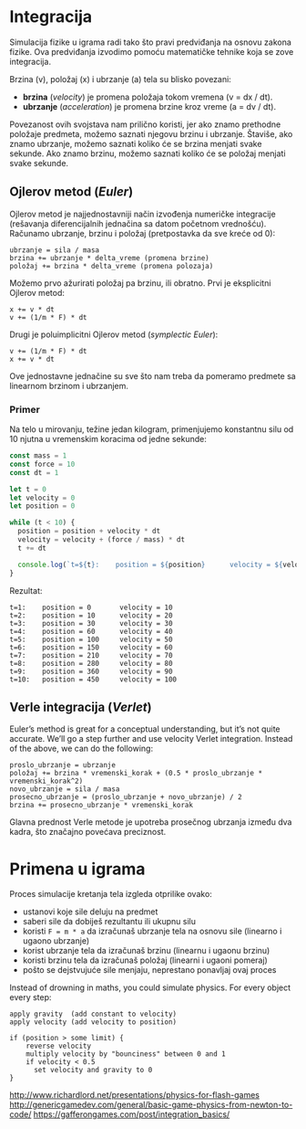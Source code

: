 # Integracija

Simulacija fizike u igrama radi tako što pravi predviđanja na osnovu zakona fizike. Ova predviđanja izvodimo pomoću matematičke tehnike koja se zove integracija.

Brzina (v), položaj (x) i ubrzanje (a) tela su blisko povezani: 
- **brzina** (*velocity*) je promena položaja tokom vremena (v = dx / dt). 
- **ubrzanje** (*acceleration*) je promena brzine kroz vreme (a = dv / dt). 

Povezanost ovih svojstava nam prilično koristi, jer ako znamo prethodne položaje predmeta, možemo saznati njegovu brzinu i ubrzanje. Štaviše, ako znamo ubrzanje, možemo saznati koliko će se brzina menjati svake sekunde. Ako znamo brzinu, možemo saznati koliko će se položaj menjati svake sekunde.

## Ojlerov metod (*Euler*)

Ojlerov metod je najjednostavniji način izvođenja numeričke integracije (rešavanja diferencijalnih jednačina sa datom početnom vrednošću). Računamo ubrzanje, brzinu i položaj (pretpostavka da sve kreće od 0):

```
ubrzanje = sila / masa
brzina += ubrzanje * delta_vreme (promena brzine)
položaj += brzina * delta_vreme (promena polozaja)
```

Možemo prvo ažurirati položaj pa brzinu, ili obratno. Prvi je eksplicitni Ojlerov metod:

```
x += v * dt
v += (1/m * F) * dt
```

Drugi je poluimplicitni Ojlerov metod (*symplectic Euler*):

```
v += (1/m * F) * dt
x += v * dt
```

Ove jednostavne jednačine su sve što nam treba da pomeramo predmete sa linearnom brzinom i ubrzanjem.

### Primer

Na telo u mirovanju, težine jedan kilogram, primenjujemo konstantnu silu od 10 njutna u vremenskim koracima od jedne sekunde:

```js
const mass = 1
const force = 10
const dt = 1

let t = 0
let velocity = 0
let position = 0

while (t < 10) {
  position = position + velocity * dt
  velocity = velocity + (force / mass) * dt
  t += dt

  console.log(`t=${t}:    position = ${position}      velocity = ${velocity}`)
}
```

Rezultat:
```
t=1:    position = 0       velocity = 10
t=2:    position = 10      velocity = 20
t=3:    position = 30      velocity = 30
t=4:    position = 60      velocity = 40
t=5:    position = 100     velocity = 50
t=6:    position = 150     velocity = 60
t=7:    position = 210     velocity = 70
t=8:    position = 280     velocity = 80
t=9:    position = 360     velocity = 90
t=10:   position = 450     velocity = 100
```

## Verle integracija (*Verlet*)

Euler’s method is great for a conceptual understanding, but it’s not quite accurate. We’ll go a step further and use velocity Verlet integration. Instead of the above, we can do the following:

```
proslo_ubrzanje = ubrzanje
položaj += brzina * vremenski_korak + (0.5 * proslo_ubrzanje * vremenski_korak^2)
novo_ubrzanje = sila / masa
prosecno_ubrzanje = (proslo_ubrzanje + novo_ubrzanje) / 2
brzina += prosecno_ubrzanje * vremenski_korak
```

Glavna prednost Verle metode je upotreba prosečnog ubrzanja između dva kadra, što značajno povećava preciznost.

# Primena u igrama

Proces simulacije kretanja tela izgleda otprilike ovako:
<!-- * izračunaj svojstva mase za predmet (masa, centar mase, momenat inercije) -->
* ustanovi koje sile deluju na predmet
* saberi sile da dobiješ rezultantu ili ukupnu silu
* koristi `F = m * a` da izračunaš ubrzanje tela na osnovu sile (linearno i ugaono ubrzanje)
* korist ubrzanje tela da izračunaš brzinu (linearnu i ugaonu brzinu)
* koristi brzinu tela da izračunaš položaj (linearni i ugaoni pomeraj)
* pošto se dejstvujuće sile menjaju, neprestano ponavljaj ovaj proces

Instead of drowning in maths, you could simulate physics. For every object every step:

```
apply gravity  (add constant to velocity)
apply velocity (add velocity to position)

if (position > some limit) {
    reverse velocity
    multiply velocity by "bounciness" between 0 and 1
    if velocity < 0.5
      set velocity and gravity to 0
}
```

http://www.richardlord.net/presentations/physics-for-flash-games
http://genericgamedev.com/general/basic-game-physics-from-newton-to-code/
https://gafferongames.com/post/integration_basics/